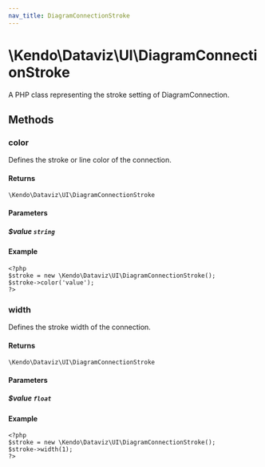 ```yaml
---
nav_title: DiagramConnectionStroke
---
```


# \Kendo\Dataviz\UI\DiagramConnectionStroke

A PHP class representing the stroke setting of DiagramConnection.


## Methods

### color
Defines the stroke or line color of the connection.

#### Returns
`\Kendo\Dataviz\UI\DiagramConnectionStroke`

#### Parameters

##### $value `string`



#### Example 
    <?php
    $stroke = new \Kendo\Dataviz\UI\DiagramConnectionStroke();
    $stroke->color('value');
    ?>

### width
Defines the stroke width of the connection.

#### Returns
`\Kendo\Dataviz\UI\DiagramConnectionStroke`

#### Parameters

##### $value `float`



#### Example 
    <?php
    $stroke = new \Kendo\Dataviz\UI\DiagramConnectionStroke();
    $stroke->width(1);
    ?>

